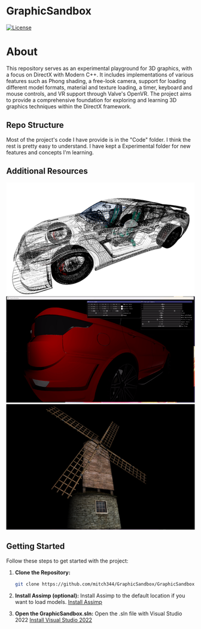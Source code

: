 # GraphicSandbox

[![License](https://img.shields.io/badge/license-MIT-blue.svg)](LICENSE)

# About
This repository serves as an experimental playground for 3D graphics, with a focus on DirectX with Modern C++. It includes implementations of various features such as Phong shading, a free-look camera, support for loading different model formats, material and texture loading, a timer, keyboard and mouse controls, and VR support through Valve's OpenVR. The project aims to provide a comprehensive foundation for exploring and learning 3D graphics techniques within the DirectX framework.

## Repo Structure

Most of the project's code I have provide is in the "Code" folder. I think the rest is pretty easy to understand.
I have kept a Experimental folder for new features and concepts I'm learning.

## Additional Resources
![Example Image](Renders/gtr.png)
![Example Image](Renders/LightingExample.gif)
![Example Image](Renders/windmill.png)


## Getting Started

Follow these steps to get started with the project:

1. **Clone the Repository:**
   ```bash
   git clone https://github.com/mitch344/GraphicSandbox/GraphicSandbox.git
   
2. **Install Assimp (optional):**
   Install Assimp to the default location if you want to load models.
[Install Assimp](https://kimkulling.itch.io/the-asset-importer-lib)

3. **Open the GraphicSandbox.sln:**
Open the .sln file with Visual Studio 2022
[Install Visual Studio 2022]([https://kimkulling.itch.io/the-asset-importer-lib](https://visualstudio.microsoft.com/)https://visualstudio.microsoft.com/)
